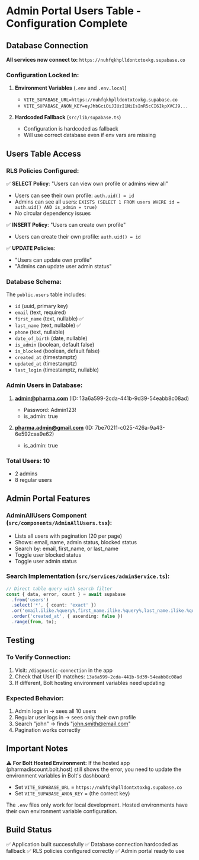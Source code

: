 # Admin Portal Users Table - Configuration Complete

## Database Connection
**All services now connect to:** `https://nuhfqkhplldontxtoxkg.supabase.co`

### Configuration Locked In:
1. **Environment Variables** (`.env` and `.env.local`)
   - `VITE_SUPABASE_URL=https://nuhfqkhplldontxtoxkg.supabase.co`
   - `VITE_SUPABASE_ANON_KEY=eyJhbGciOiJIUzI1NiIsInR5cCI6IkpXVCJ9...`

2. **Hardcoded Fallback** (`src/lib/supabase.ts`)
   - Configuration is hardcoded as fallback
   - Will use correct database even if env vars are missing

## Users Table Access

### RLS Policies Configured:
✅ **SELECT Policy**: "Users can view own profile or admins view all"
- Users can see their own profile: `auth.uid() = id`
- Admins can see all users: `EXISTS (SELECT 1 FROM users WHERE id = auth.uid() AND is_admin = true)`
- No circular dependency issues

✅ **INSERT Policy**: "Users can create own profile"
- Users can create their own profile: `auth.uid() = id`

✅ **UPDATE Policies**:
- "Users can update own profile"
- "Admins can update user admin status"

### Database Schema:
The `public.users` table includes:
- `id` (uuid, primary key)
- `email` (text, required)
- `first_name` (text, nullable) ✅
- `last_name` (text, nullable) ✅
- `phone` (text, nullable)
- `date_of_birth` (date, nullable)
- `is_admin` (boolean, default false)
- `is_blocked` (boolean, default false)
- `created_at` (timestamptz)
- `updated_at` (timestamptz)
- `last_login` (timestamptz, nullable)

### Admin Users in Database:
1. **admin@pharma.com** (ID: 13a6a599-2cda-441b-9d39-54eabb8c08ad)
   - Password: Admin123!
   - is_admin: true

2. **pharma.admin@gmail.com** (ID: 7be70211-c025-426a-9a43-6e592caa9e62)
   - is_admin: true

### Total Users: 10
- 2 admins
- 8 regular users

## Admin Portal Features

### AdminAllUsers Component (`src/components/AdminAllUsers.tsx`):
- Lists all users with pagination (20 per page)
- Shows: email, name, admin status, blocked status
- Search by: email, first_name, or last_name
- Toggle user blocked status
- Toggle user admin status

### Search Implementation (`src/services/adminService.ts`):
```typescript
// Direct table query with search filter
const { data, error, count } = await supabase
  .from('users')
  .select('*', { count: 'exact' })
  .or('email.ilike.%query%,first_name.ilike.%query%,last_name.ilike.%query%')
  .order('created_at', { ascending: false })
  .range(from, to);
```

## Testing

### To Verify Connection:
1. Visit: `/diagnostic-connection` in the app
2. Check that User ID matches: `13a6a599-2cda-441b-9d39-54eabb8c08ad`
3. If different, Bolt hosting environment variables need updating

### Expected Behavior:
1. Admin logs in → sees all 10 users
2. Regular user logs in → sees only their own profile
3. Search "john" → finds "john.smith@email.com"
4. Pagination works correctly

## Important Notes

⚠️ **For Bolt Hosted Environment:**
If the hosted app (pharmadiscount.bolt.host) still shows the error, you need to update the environment variables in Bolt's dashboard:
- Set `VITE_SUPABASE_URL` = `https://nuhfqkhplldontxtoxkg.supabase.co`
- Set `VITE_SUPABASE_ANON_KEY` = (the correct key)

The `.env` files only work for local development. Hosted environments have their own environment variable configuration.

## Build Status
✅ Application built successfully
✅ Database connection hardcoded as fallback
✅ RLS policies configured correctly
✅ Admin portal ready to use
